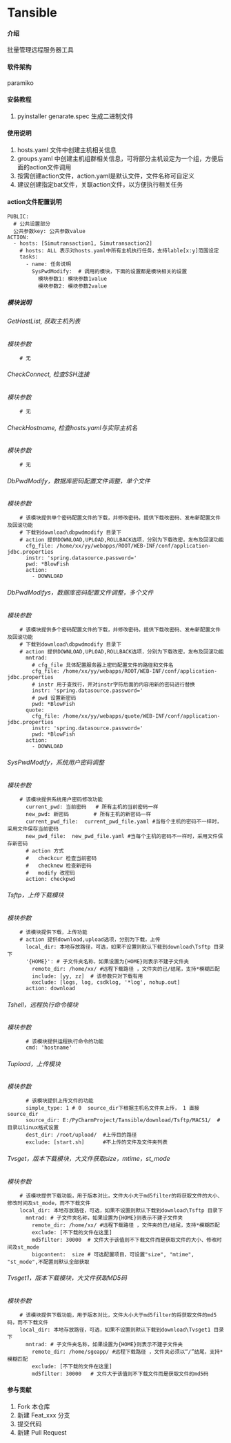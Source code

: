 # Tansible

#### 介绍
批量管理远程服务器工具

#### 软件架构
paramiko 


#### 安装教程

1.  pyinstaller  genarate.spec 生成二进制文件


#### 使用说明

1.  hosts.yaml 文件中创建主机相关信息
2.  groups.yaml 中创建主机组群相关信息，可将部分主机设定为一个组，方便后面的action文件调用
3.  按需创建action文件，action.yaml是默认文件，文件名称可自定义
4.  建议创建指定bat文件，关联action文件，以方便执行相关任务

#### action文件配置说明
```
PUBLIC:
  # 公共设置部分
  公共参数key: 公共参数value
ACTION:
  - hosts: [Simutransaction1, Simutransaction2]  
    # hosts: ALL 表示对hosts.yaml中所有主机执行任务，支持lable[x:y]范围设定
    tasks:
      - name: 任务说明
        SysPwdModify:  # 调用的模块，下面的设置都是模块相关的设置       
          模块参数1: 模块参数1value
          模块参数2: 模块参数2value
```

##### 模块说明
###### GetHostList, 获取主机列表
*模块参数*

        # 无
###### CheckConnect, 检查SSH连接
*模块参数*

        # 无
###### CheckHostname, 检查hosts.yaml与实际主机名
*模块参数*

        # 无
###### DbPwdModify，数据库密码配置文件调整，单个文件
*模块参数*

        # 该模块提供单个密码配置文件的下载，并修改密码，提供下载改密码、发布新配置文件及回滚功能
        # 下载到download\dbpwdmodify 目录下
        # action 提供DOWNLOAD,UPLOAD,ROLLBACK选项，分别为下载改密，发布及回滚功能
          cfg_file: /home/xx/yy/webapps/ROOT/WEB-INF/conf/application-jdbc.properties 
          instr: 'spring.datasource.password=' 
          pwd: *BlowFish
          action:
            - DOWNLOAD

###### DbPwdModifys，数据库密码配置文件调整，多个文件
*模块参数*

        # 该模块提供多个密码配置文件的下载，并修改密码，提供下载改密码、发布新配置文件及回滚功能
        # 下载到download\dbpwdmodify 目录下
        # action 提供DOWNLOAD,UPLOAD,ROLLBACK选项，分别为下载改密，发布及回滚功能
          mntrad:
            # cfg_file 具体配置服务器上密码配置文件的路径和文件名
            cfg_file: /home/xx/yy/webapps/ROOT/WEB-INF/conf/application-jdbc.properties
            # instr 用于查找行，并对instr字符后面的内容用新的密码进行替换
            instr: 'spring.datasource.password='
            # pwd 设置新密码
            pwd: *BlowFish
          quote:
            cfg_file: /home/xx/yy/webapps/quote/WEB-INF/conf/application-jdbc.properties
            instr: 'spring.datasource.password='
            pwd: *BlowFish
          action:
            - DOWNLOAD
###### SysPwdModify，系统用户密码调整
*模块参数*

        # 该模块提供系统用户密码修改功能
          current_pwd: 当前密码   # 所有主机的当前密码一样
          new_pwd: 新密码        # 所有主机的新密码一样
          current_pwd_file:  current_pwd_file.yaml #当每个主机的密码不一样时，采用文件保存当前密码
          new_pwd_file:  new_pwd_file.yaml #当每个主机的密码不一样时，采用文件保存新密码
          # action 方式
          #   checkcur 检查当前密码
          #   checknew 检查新密码
          #   modify 改密码
          action: checkpwd
###### Tsftp，上传下载模块
*模块参数*

        # 该模块提供下载，上传功能        
        # action 提供download,upload选项，分别为下载，上传
          local_dir: 本地存放路径，可选，如果不设置则默认下载到download\Tsftp 目录下
          '{HOME}': # 子文件夹名称，如果设置为{HOME}则表示不建子文件夹
            remote_dir: /home/xx/ #远程下载路径 ，文件夹的已/结尾，支持*模糊匹配
            include: [yy, zz]  # 该参数只对下载有用
            exclude: [logs, log, csdklog, '*log', nohup.out]
          action: download 
###### Tshell，远程执行命令模块
*模块参数*

          # 该模块提供运程执行命令的功能
          cmd: 'hostname'
###### Tupload，上传模块
*模块参数*

          # 该模块提供上传文件的功能
          simple_type: 1 # 0  source_dir下根据主机名文件夹上传， 1 直接source_dir
          source_dir: E:/PyCharmProject/Tansible/download/Tsftp/MACS1/  #目录以linux格式设置
          dest_dir: /root/upload/  #上传目的路径
          exclude: [start.sh]      #不上传的文件及文件夹列表
###### Tvsget，版本下载模块，大文件获取size，mtime，st_mode
*模块参数*

        # 该模块提供下载功能，用于版本对比，文件大小大于md5filter的将获取文件的大小、修改时间及st_mode，而不下载文件
        local_dir: 本地存放路径，可选，如果不设置则默认下载到download\Tsftp 目录下
          mntrad: # 子文件夹名称，如果设置为{HOME}则表示不建子文件夹
            remote_dir: /home/xx/ #远程下载路径 ，文件夹的已/结尾，支持*模糊匹配           
            exclude: [不下载的文件在这里]
            md5filter: 30000  # 文件大于该值则不下载文件而是获取文件的大小、修改时间及st_mode
            bigcontent:  size # 可选配置项目，可设置"size", "mtime", "st_mode",不配置则默认全部获取
###### Tvsget1，版本下载模块，大文件获取MD5码
*模块参数*

        # 该模块提供下载功能，用于版本对比，文件大小大于md5filter的将获取文件的md5码，而不下载文件
        local_dir: 本地存放路径，可选，如果不设置则默认下载到download\Tvsget1 目录下
          mntrad: # 子文件夹名称，如果设置为{HOME}则表示不建子文件夹
            remote_dir: /home/sgeapp/ #远程下载路径 ，文件夹必须以“/”结尾，支持*模糊匹配
            exclude: [不下载的文件在这里]
            md5filter: 30000   # 文件大于该值则不下载文件而是获取文件的md5码


#### 参与贡献

1.  Fork 本仓库
2.  新建 Feat_xxx 分支
3.  提交代码
4.  新建 Pull Request

